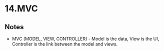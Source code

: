 # 14.MVC

## Notes 
- MVC (MODEL, VIEW, CONTROLLER) - Model is the data, View is the UI, Controller is the link between the model and views. 
